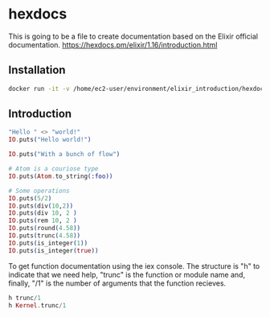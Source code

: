 # hexdocs

This is going to be a file to create documentation based on the Elixir official 
documentation. https://hexdocs.pm/elixir/1.16/introduction.html

## Installation

```bash
docker run -it -v /home/ec2-user/environment/elixir_introduction/hexdocs:/app/data --rm elixir bash
```

## Introduction

```elixir
"Hello " <> "world!"
IO.puts("Hello world!")
```

```elixir
IO.puts("With a bunch of flow")

# Atom is a couriose type
IO.puts(Atom.to_string(:foo))

# Some operations
IO.puts(5/2)
IO.puts(div(10,2))
IO.puts(div 10, 2 )
IO.puts(rem 10, 2 )
IO.puts(round(4.58))
IO.puts(trunc(4.58))
IO.puts(is_integer(1))
IO.puts(is_integer(true))
```

To get function documentation using the iex console. The structure is "h" to indicate
that we need help, "trunc" is the function or module name and, finally, "/1" is
the number of arguments that the function recieves.

```elixir
h trunc/1
h Kernel.trunc/1
```